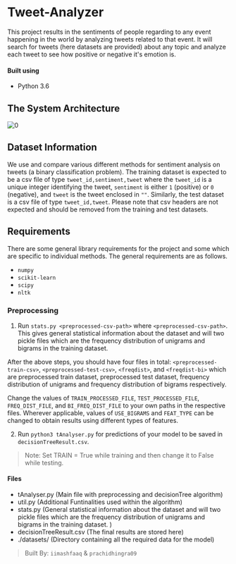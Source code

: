 # Tweet-Analyzer

This project results in the sentiments of people regarding to any event happening in the world by analyzing tweets related to that event. It will search for tweets (here datasets are provided) about any topic and analyze each tweet to see how positive or negative it's emotion is.

#### Built using

* Python 3.6

## The System Architecture

![0](https://imgur.com/BDJtTgK.jpg)

## Dataset Information

We use and compare various different methods for sentiment analysis on tweets (a binary classification problem). The training dataset is expected to be a csv file of type `tweet_id,sentiment,tweet` where the `tweet_id` is a unique integer identifying the tweet, `sentiment` is either `1` (positive) or `0` (negative), and `tweet` is the tweet enclosed in `""`. Similarly, the test dataset is a csv file of type `tweet_id,tweet`. Please note that csv headers are not expected and should be removed from the training and test datasets. 

## Requirements

There are some general library requirements for the project and some which are specific to individual methods. The general requirements are as follows.  
* `numpy`
* `scikit-learn`
* `scipy`
* `nltk`

### Preprocessing 

1. Run `stats.py <preprocessed-csv-path>` where `<preprocessed-csv-path>`. This gives general statistical information about the dataset and will two pickle files which are the frequency distribution of unigrams and bigrams in the training dataset. 

After the above steps, you should have four files in total: `<preprocessed-train-csv>`, `<preprocessed-test-csv>`, `<freqdist>`, and `<freqdist-bi>` which are preprocessed train dataset, preprocessed test dataset, frequency distribution of unigrams and frequency distribution of bigrams respectively.

Change the values of `TRAIN_PROCESSED_FILE`, `TEST_PROCESSED_FILE`, `FREQ_DIST_FILE`, and `BI_FREQ_DIST_FILE` to your own paths in the respective files. Wherever applicable, values of `USE_BIGRAMS` and `FEAT_TYPE` can be changed to obtain results using different types of features.

2. Run `python3 tAnalyser.py` for predictions of your model to be saved in `decisionTreeResult.csv`.

> Note: Set TRAIN = True while training and then change it to False while testing.

#### Files

- tAnalyser.py (Main file with preprocessing and decisionTree algorithm)
- util.py (Additional Funtinalities used within the algorithm)
- stats.py (General statistical information about the dataset and will two pickle files which are the frequency distribution of unigrams and bigrams in the training dataset. )
- decisionTreeResult.csv (The final results are stored here)
- ./datasets/ (Directory containing all the required data for the model)

> Built By: `iimashfaaq` & `prachidhingra09`